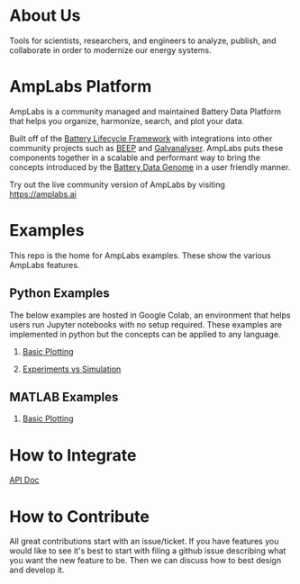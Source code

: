 # About Us

Tools for scientists, researchers, and engineers to analyze, publish, and collaborate in order to modernize our energy systems.

# AmpLabs Platform

AmpLabs is a community managed and maintained Battery Data Platform that helps you organize, harmonize, search, and plot your data. 

Built off of the [Battery Lifecycle Framework](https://github.com/battery-lcf) with integrations into other community projects such as [BEEP](https://github.com/TRI-AMDD/beep) and [Galvanalyser](https://github.com/Battery-Intelligence-Lab/galvanalyser). AmpLabs puts these components together in a scalable and performant way to bring the concepts introduced by the [Battery Data Genome](https://arxiv.org/abs/2109.07278) in a user friendly manner. 

Try out the live community version of AmpLabs by visiting https://amplabs.ai

# Examples

This repo is the home for AmpLabs examples. These show the various AmpLabs features.

## Python Examples

The below examples are hosted in Google Colab, an environment that helps users run Jupyter notebooks with no setup required. These examples are implemented in python but the concepts can be applied to any language. 

1. [Basic Plotting](https://colab.research.google.com/drive/1W__QNY5ywQwl8D-j7uQC6i0AhaXMfjVR?usp=sharing)

2. [Experiments vs Simulation](https://colab.research.google.com/drive/1gSOjMaVLE24EBzHxe0wx6QP-9rSrWOPc?usp=sharing)


## MATLAB Examples

1. [Basic Plotting](https://github.com/amplabs-ai/examples/blob/main/matlab/basic_plot.m)

# How to Integrate

[API Doc](http://amplabs.ai/api/)


# How to Contribute

All great contributions start with an issue/ticket. If you have features you would like to see it's best to start with filing a github issue describing what you want the new feature to be. Then we can discuss how to best design and develop it.
